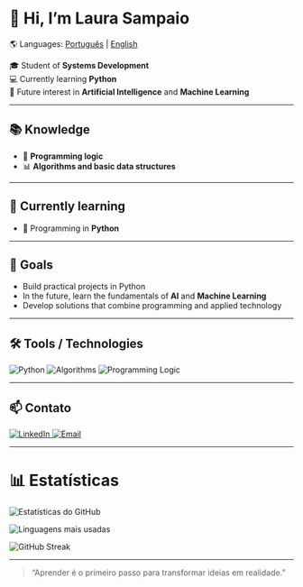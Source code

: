 # 👋 Hi, I’m Laura Sampaio

🌎 Languages: [Português](README.md) | [English](README-en.md)

🎓 Student of **Systems Development**  
💻 Currently learning **Python**  
🤖 Future interest in **Artificial Intelligence** and **Machine Learning**

---

## 📚 Knowledge
- 🧠 **Programming logic**  
- 📊 **Algorithms and basic data structures**

---

## 🚀 Currently learning
- 🐍 Programming in **Python**

---

## 🎯 Goals
- Build practical projects in Python  
- In the future, learn the fundamentals of **AI** and **Machine Learning**  
- Develop solutions that combine programming and applied technology

---

## 🛠️ Tools / Technologies
![Python](https://img.shields.io/badge/Python-3670A0?style=for-the-badge&logo=python&logoColor=ffdd54)
![Algorithms](https://img.shields.io/badge/Algorithms-ff6f61?style=for-the-badge)
![Programming Logic](https://img.shields.io/badge/Programming%20Logic-4fc08d?style=for-the-badge)

---

## 📫 Contato
<!-- Botão do LinkedIn --> 
  <a href="https://www.linkedin.com/in/laura-mancin-591561366/" target="_blank"> 
    <img src="https://img.shields.io/badge/LinkedIn-0077B5?style=for-the-badge&logo=linkedin&logoColor=white" alt="LinkedIn"/> 
  </a>
<!-- Botão de E-mail -->
  <a href="mailto:lauramancin8@gmail.com">
    <img src="https://img.shields.io/badge/Email-D14836?style=for-the-badge&logo=gmail&logoColor=white" alt="Email"/>
  </a>
</p>

---
# 📊 Estatísticas

<!-- Estatísticas gerais do GitHub -->
![Estatísticas do GitHub](https://github-readme-stats.vercel.app/api?username=LauraMancin&show_icons=true&theme=dracula)

<!-- Linguagens mais usadas -->
![Linguagens mais usadas](https://github-readme-stats.vercel.app/api/top-langs/?username=LauraMancin&layout=compact&langs_count=8&theme=dracula)

<!-- Contribuições em streak -->
![GitHub Streak](https://streak-stats.demolab.com/?user=LauraMancin&theme=dracula)

---

> “Aprender é o primeiro passo para transformar ideias em realidade.”
